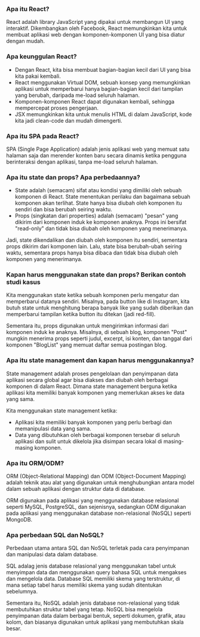 ### Apa itu React?
React adalah library JavaScript yang dipakai untuk membangun UI yang interaktif. Dikembangkan oleh Facebook, React memungkinkan kita untuk membuat aplikasi web dengan komponen-komponen UI yang bisa diatur dengan mudah.

### Apa keunggulan React?
- Dengan React, kita bisa membuat bagian-bagian kecil dari UI yang bisa kita pakai kembali.
- React menggunakan Virtual DOM, sebuah konsep yang memungkinkan aplikasi untuk memperbarui hanya bagian-bagian kecil dari tampilan yang berubah, daripada me-load seluruh halaman. 
- Komponen-komponen React dapat digunakan kembali, sehingga mempercepat proses pengerjaan.
- JSX memungkinkan kita untuk menulis HTML di dalam JavaScript, kode kita jadi clean-code dan mudah dimengerti.

### Apa itu SPA pada React?
SPA (Single Page Application) adalah jenis aplikasi web yang memuat satu halaman saja dan merender konten baru secara dinamis ketika pengguna berinteraksi dengan aplikasi, tanpa me-load seluruh halaman. 

### Apa itu state dan props? Apa perbedaannya?
- State adalah (semacam) sifat atau kondisi yang dimiliki oleh sebuah komponen di React. State menentukan perilaku dan bagaimana sebuah komponen akan terlihat. State hanya bisa diubah oleh komponen itu sendiri dan bisa berubah seiring waktu.
- Props (singkatan dari properties) adalah (semacam) "pesan" yang dikirim dari komponen induk ke komponen anaknya. Props ini bersifat "read-only" dan tidak bisa diubah oleh komponen yang menerimanya.

Jadi, state dikendalikan dan diubah oleh komponen itu sendiri, sementara props dikirim dari komponen lain. Lalu, state bisa berubah-ubah seiring waktu, sementara props hanya bisa dibaca dan tidak bisa diubah oleh komponen yang menerimanya.

### Kapan harus menggunakan state dan props? Berikan contoh studi kasus
Kita menggunakan state ketika sebuah komponen perlu mengatur dan memperbarui datanya sendiri. Misalnya, pada button like di Instagram, kita butuh state untuk menghitung berapa banyak like yang sudah diberikan dan memperbarui tampilan ketika button itu ditekan (jadi red-fill).

Sementara itu, props digunakan untuk mengirimkan informasi dari komponen induk ke anaknya. Misalnya, di sebuah blog, komponen "Post" mungkin menerima props seperti judul, excerpt, isi konten, dan tanggal dari komponen "BlogList" yang memuat daftar semua postingan blog. 

### Apa itu state management dan kapan harus menggunakannya?
State management adalah proses pengelolaan dan penyimpanan data aplikasi secara global agar bisa diakses dan diubah oleh berbagai komponen di dalam React. Dimana state management berguna ketika aplikasi kita memiliki banyak komponen yang memerlukan akses ke data yang sama.

Kita menggunakan state management ketika:
- Aplikasi kita memiliki banyak komponen yang perlu berbagi dan memanipulasi data yang sama.
- Data yang dibutuhkan oleh berbagai komponen tersebar di seluruh aplikasi dan sulit untuk dikelola jika disimpan secara lokal di masing-masing komponen.

### Apa itu ORM/ODM?
ORM (Object-Relational Mapping) dan ODM (Object-Document Mapping) adalah teknik atau alat yang digunakan untuk menghubungkan antara model dalam sebuah aplikasi dengan struktur data di database.

ORM digunakan pada aplikasi yang menggunakan database relasional seperti MySQL, PostgreSQL, dan sejenisnya, sedangkan ODM digunakan pada aplikasi yang menggunakan database non-relasional (NoSQL) seperti MongoDB.

### Apa perbedaan SQL dan NoSQL?
Perbedaan utama antara SQL dan NoSQL terletak pada cara penyimpanan dan manipulasi data dalam database.

SQL adalag jenis database relasional yang menggunakan tabel untuk menyimpan data dan menggunakan query bahasa SQL untuk mengakses dan mengelola data. Database SQL memiliki skema yang terstruktur, di mana setiap tabel harus memiliki skema yang sudah ditentukan sebelumnya.

Sementara itu, NoSQL adalah jenis database non-relasional yang tidak membutuhkan struktur tabel yang tetap. NoSQL bisa mengelola penyimpanan data dalam berbagai bentuk, seperti dokumen, grafik, atau kolom, dan biasanya digunakan untuk aplikasi yang membutuhkan skala besar.